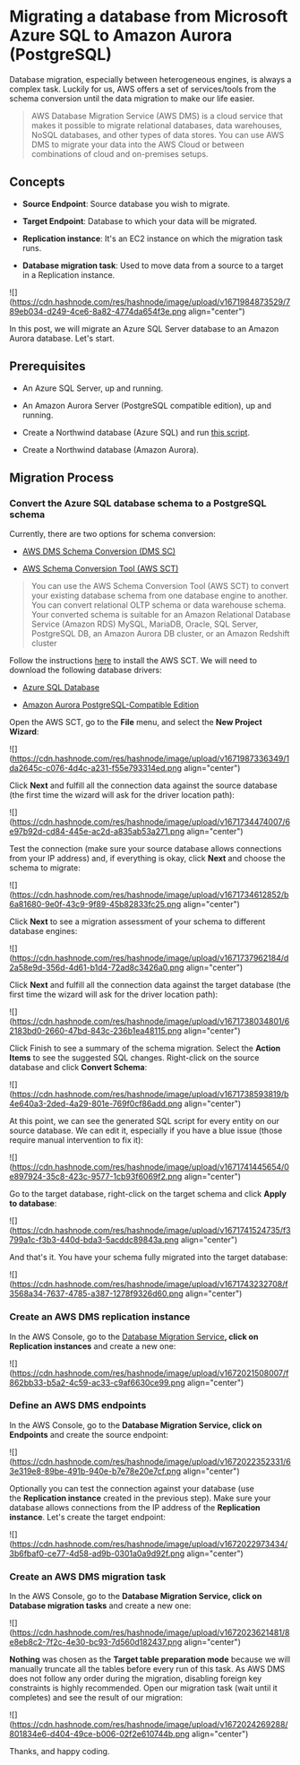 # Migrating a database from Microsoft Azure SQL to Amazon Aurora (PostgreSQL)

Database migration, especially between heterogeneous engines, is always a complex task. Luckily for us, AWS offers a set of services/tools from the schema conversion until the data migration to make our life easier.

> AWS Database Migration Service (AWS DMS) is a cloud service that makes it possible to migrate relational databases, data warehouses, NoSQL databases, and other types of data stores. You can use AWS DMS to migrate your data into the AWS Cloud or between combinations of cloud and on-premises setups.

## Concepts

*   **Source Endpoint**: Source database you wish to migrate.
    
*   **Target Endpoint**: Database to which your data will be migrated.
    
*   **Replication instance**: It's an EC2 instance on which the migration task runs.
    
*   **Database migration task**: Used to move data from a source to a target in a Replication instance.
    

![](https://cdn.hashnode.com/res/hashnode/image/upload/v1671984873529/789eb034-d249-4ce6-8a82-4774da654f3e.png align="center")

In this post, we will migrate an Azure SQL Server database to an Amazon Aurora database. Let's start.

## Prerequisites

*   An Azure SQL Server, up and running.
    
*   An Amazon Aurora Server (PostgreSQL compatible edition), up and running.
    
*   Create a Northwind database (Azure SQL) and run [this script](https://github.com/microsoft/sql-server-samples/blob/master/samples/databases/northwind-pubs/instnwnd%20(Azure%20SQL%20Database).sql).
    
*   Create a Northwind database (Amazon Aurora).
    

## Migration Process

### Convert the Azure SQL database schema to a PostgreSQL schema

Currently, there are two options for schema conversion:

*   [AWS DMS Schema Conversion (DMS SC)](https://docs.aws.amazon.com/dms/latest/userguide/CHAP_SchemaConversion.html)
    
*   [AWS Schema Conversion Tool (AWS SCT)](https://docs.aws.amazon.com/SchemaConversionTool/latest/userguide/CHAP_Welcome.html)
    

> You can use the AWS Schema Conversion Tool (AWS SCT) to convert your existing database schema from one database engine to another. You can convert relational OLTP schema or data warehouse schema. Your converted schema is suitable for an Amazon Relational Database Service (Amazon RDS) MySQL, MariaDB, Oracle, SQL Server, PostgreSQL DB, an Amazon Aurora DB cluster, or an Amazon Redshift cluster

Follow the instructions [here](https://docs.aws.amazon.com/SchemaConversionTool/latest/userguide/CHAP_Installing.html) to install the AWS SCT. We will need to download the following database drivers:

*   [Azure SQL Database](https://learn.microsoft.com/en-us/sql/connect/jdbc/release-notes-for-the-jdbc-driver?view=sql-server-ver15#72)
    
*   [Amazon Aurora PostgreSQL-Compatible Edition](https://jdbc.postgresql.org/download/postgresql-42.2.19.jar)
    

Open the AWS SCT, go to the **File** menu, and select the **New Project Wizard**:

![](https://cdn.hashnode.com/res/hashnode/image/upload/v1671987336349/1da2645c-c076-4d4c-a231-f55e793314ed.png align="center")

Click **Next** and fulfill all the connection data against the source database (the first time the wizard will ask for the driver location path):

![](https://cdn.hashnode.com/res/hashnode/image/upload/v1671734474007/6e97b92d-cd84-445e-ac2d-a835ab53a271.png align="center")

Test the connection (make sure your source database allows connections from your IP address) and, if everything is okay, click **Next** and choose the schema to migrate:

![](https://cdn.hashnode.com/res/hashnode/image/upload/v1671734612852/b6a81680-9e0f-43c9-9f89-45b82833fc25.png align="center")

Click **Next** to see a migration assessment of your schema to different database engines:

![](https://cdn.hashnode.com/res/hashnode/image/upload/v1671737962184/d2a58e9d-356d-4d61-b1d4-72ad8c3426a0.png align="center")

Click **Next** and fulfill all the connection data against the target database (the first time the wizard will ask for the driver location path):

![](https://cdn.hashnode.com/res/hashnode/image/upload/v1671738034801/62183bd0-2660-47bd-843c-236b1ea48115.png align="center")

Click Finish to see a summary of the schema migration. Select the **Action Items** to see the suggested SQL changes. Right-click on the source database and click **Convert Schema**:

![](https://cdn.hashnode.com/res/hashnode/image/upload/v1671738593819/b4e640a3-2ded-4a29-801e-769f0cf86add.png align="center")

At this point, we can see the generated SQL script for every entity on our source database. We can edit it, especially if you have a blue issue (those require manual intervention to fix it):

![](https://cdn.hashnode.com/res/hashnode/image/upload/v1671741445654/0e897924-35c8-423c-9577-1cb93f6069f2.png align="center")

Go to the target database, right-click on the target schema and click **Apply to database**:

![](https://cdn.hashnode.com/res/hashnode/image/upload/v1671741524735/f3799a1c-f3b3-440d-bda3-5acddc89843a.png align="center")

And that's it. You have your schema fully migrated into the target database:

![](https://cdn.hashnode.com/res/hashnode/image/upload/v1671743232708/f3568a34-7637-4785-a387-1278f9326d60.png align="center")

### Create an AWS DMS replication instance

In the AWS Console, go to the [Database Migration Service](https://docs.aws.amazon.com/dms/latest/userguide/Welcome.html)**, click on Replication instances** and create a new one:

![](https://cdn.hashnode.com/res/hashnode/image/upload/v1672021508007/f862bb33-b5a2-4c59-ac33-c9af6630ce99.png align="center")

### Define an AWS DMS endpoints

In the AWS Console, go to the **Database Migration Service, click on Endpoints** and create the source endpoint:

![](https://cdn.hashnode.com/res/hashnode/image/upload/v1672022352331/63e319e8-89be-491b-940e-b7e78e20e7cf.png align="center")

Optionally you can test the connection against your database (use the **Replication instance** created in the previous step). Make sure your database allows connections from the IP address of the **Replication instance**. Let's create the target endpoint:

![](https://cdn.hashnode.com/res/hashnode/image/upload/v1672022973434/3b6fbaf0-ce77-4d58-ad9b-0301a0a9d92f.png align="center")

### Create an AWS DMS migration task

In the AWS Console, go to the **Database Migration Service, click on Database migration tasks** and create a new one:

![](https://cdn.hashnode.com/res/hashnode/image/upload/v1672023621481/8e8eb8c2-7f2c-4e30-bc93-7d560d182437.png align="center")

**Nothing** was chosen as the **Target table preparation mode** because we will manually truncate all the tables before every run of this task. As AWS DMS does not follow any order during the migration, disabling foreign key constraints is highly recommended. Open our migration task (wait until it completes) and see the result of our migration:

![](https://cdn.hashnode.com/res/hashnode/image/upload/v1672024269288/801834e6-d404-49ce-b006-02f2e610744b.png align="center")

Thanks, and happy coding.